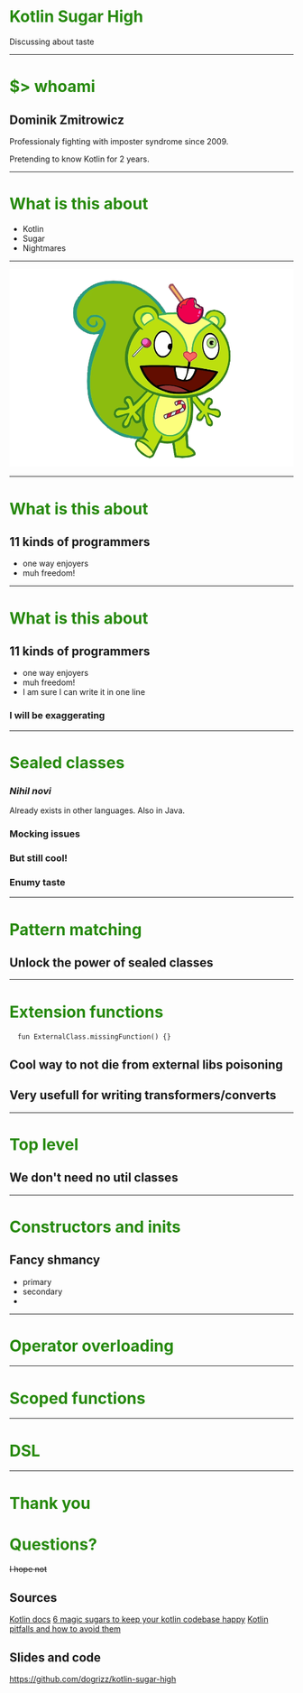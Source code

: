 <!-- theme: default -->
<!-- class: invert -->
<style>
  h1 {
    color: #26890d; 
  }
</style>

# Kotlin Sugar High

Discussing about taste

---

# $> whoami

## Dominik Zmitrowicz

Professionaly fighting with imposter syndrome since 2009.

Pretending to know Kotlin for 2 years.

---

# What is this about



 - Kotlin
 - Sugar
 - Nightmares

---

![Sugar nightmares](flaky.png)

---
<style scoped>
    h2 {
      text-decoration-line: underline;
      text-decoration-style: wavy;
      text-decoration-color: white;
    }
</style>

# What is this about
## 11 kinds of programmers

 - one way enjoyers
 - muh freedom!

---

<style scoped>
    h2 {
      text-decoration-line: underline;
      text-decoration-style: wavy;
      text-decoration-color: white;
    }
</style>

# What is this about
## 11 kinds of programmers

 - one way enjoyers
 - muh freedom!
 - I am sure I can write it in one line


### I will be exaggerating

---

# Sealed classes

### *Nihil novi*
Already exists in other languages. Also in Java.

### Mocking issues

### But still cool!

### Enumy taste

---

# Pattern matching

## Unlock the power of sealed classes

---

# Extension functions

```
  fun ExternalClass.missingFunction() {}
```

## Cool way to not die from external libs poisoning

## Very usefull for writing transformers/converts

---

# Top level

## We don't need no util classes

---

# Constructors and inits

## Fancy shmancy
 - primary 
 - secondary
 - 

---

# Operator overloading


---

# Scoped functions


---

# DSL


---
<style scoped>
  s {
    font-size: 25%;
  }
</style>

# Thank you

# Questions?

~~I hope not~~

## Sources
[Kotlin docs](https://kotlinlang.org/docs/home.html)
[6 magic sugars to keep your kotlin codebase happy](https://medium.com/@piotr.slesarew/6-magic-sugars-that-can-make-your-kotlin-codebase-happier-part-1-ceee3c2bc9d3)
[Kotlin pitfalls and how to avoid them](https://the-cogitator.com/posts/blog/2017/10/02/kotlin-pitfalls-and-how-to-avoid-them.html)

## Slides and code
https://github.com/dogrizz/kotlin-sugar-high

